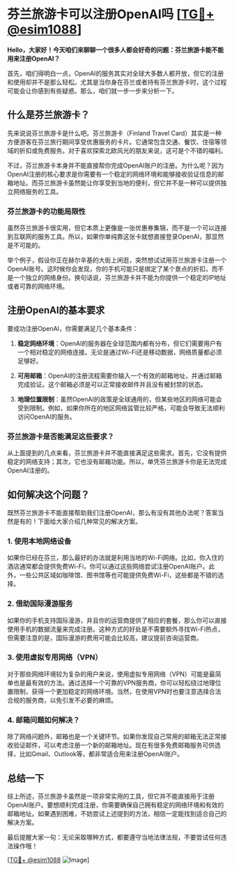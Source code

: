# 芬兰旅游卡可以注册OpenAI吗 [[TG💪+ @esim1088](https://t.me/s/esim1088)]

**Hello，大家好！今天咱们来聊聊一个很多人都会好奇的问题：芬兰旅游卡能不能用来注册OpenAI？**  

首先，咱们得明白一点，OpenAI的服务其实对全球大多数人都开放，但它的注册和使用却并不是那么轻松。尤其是当你身在芬兰或者持有芬兰旅游卡时，这个过程可能会让你感到有些疑惑。那么，咱们就一步一步来分析一下。

## 什么是芬兰旅游卡？

先来说说芬兰旅游卡是什么吧。芬兰旅游卡（Finland Travel Card）其实是一种方便游客在芬兰旅行期间享受优惠服务的卡片。它通常包含交通、餐饮、住宿等领域的折扣或免费服务。对于喜欢探索北欧风光的朋友来说，这可是个不错的福利。

不过，芬兰旅游卡本身并不能直接帮你完成OpenAI账户的注册。为什么呢？因为OpenAI注册的核心要求是你需要有一个稳定的网络环境和能够接收验证信息的邮箱地址。而芬兰旅游卡虽然能让你享受到当地的便利，但它并不是一种可以提供独立网络服务的工具。

### 芬兰旅游卡的功能局限性

虽然芬兰旅游卡很实用，但它本质上更像是一张优惠券集锦，而不是一个可以连接到互联网的服务工具。所以，如果你单纯靠这张卡就想直接登录OpenAI，那显然是不可能的。

举个例子，假设你正在赫尔辛基的大街上闲逛，突然想试试用芬兰旅游卡注册一个OpenAI账号。这时候你会发现，你的手机可能只是绑定了某个景点的折扣，而不是一个独立的网络身份。换句话说，芬兰旅游卡并不能为你提供一个稳定的IP地址或者可靠的网络环境。

## 注册OpenAI的基本要求

要成功注册OpenAI，你需要满足几个基本条件：

1. **稳定网络环境**：OpenAI的服务器在全球范围内都有分布，但它们需要用户有一个相对稳定的网络连接。无论是通过Wi-Fi还是移动数据，网络质量都必须足够好。
   
2. **可用邮箱**：OpenAI的注册流程需要你输入一个有效的邮箱地址，并通过邮箱完成验证。这个邮箱必须是可以正常接收邮件并且没有被封禁的状态。

3. **地理位置限制**：虽然OpenAI的政策是全球通用的，但某些地区的网络可能会受到限制。例如，如果你所在的地区网络监管比较严格，可能会导致无法顺利访问OpenAI的服务。

### 芬兰旅游卡是否能满足这些要求？

从上面提到的几点来看，芬兰旅游卡并不能直接满足这些需求。首先，它没有提供稳定的网络支持；其次，它也没有邮箱功能。所以，单凭芬兰旅游卡你是无法完成OpenAI注册的。

## 如何解决这个问题？

既然芬兰旅游卡不能直接帮助我们注册OpenAI，那么有没有其他办法呢？答案当然是有的！下面给大家介绍几种常见的解决方案。

### 1. 使用本地网络设备

如果你已经在芬兰，那么最好的办法就是利用当地的Wi-Fi网络。比如，你入住的酒店通常都会提供免费Wi-Fi，你可以通过这些网络尝试注册OpenAI账户。此外，一些公共区域如咖啡馆、图书馆等也可能提供免费Wi-Fi，这些都是不错的选择。

### 2. 借助国际漫游服务

如果你的手机支持国际漫游，并且你的运营商提供了相应的套餐，那么你可以直接使用手机的数据流量来完成注册。这种方式的好处是不需要额外寻找Wi-Fi热点，但需要注意的是，国际漫游的费用可能会比较高，建议提前咨询运营商。

### 3. 使用虚拟专用网络（VPN）

对于那些网络环境较为复杂的用户来说，使用虚拟专用网络（VPN）可能是最简单也是最有效的方法。通过选择一个可靠的VPN服务商，你可以轻松绕过地理位置限制，获得一个更加稳定的网络环境。当然，在使用VPN时也要注意选择合法合规的服务商，以免引发不必要的麻烦。

### 4. 邮箱问题如何解决？

除了网络问题外，邮箱也是一个关键环节。如果你发现自己常用的邮箱无法正常接收验证邮件，可以考虑注册一个新的邮箱地址。现在有很多免费邮箱服务可供选择，比如Gmail、Outlook等，都非常适合用来注册OpenAI账户。

## 总结一下

综上所述，芬兰旅游卡虽然是一项非常实用的工具，但它并不能直接用于注册OpenAI账户。要想顺利完成注册，你需要确保自己拥有稳定的网络环境和有效的邮箱地址。如果遇到困难，不妨尝试上述提到的方法，相信一定能找到适合自己的解决方案。

最后提醒大家一句：无论采取哪种方式，都要遵守当地法律法规，不要尝试任何违法操作哦！

[[TG💪+ @esim1088](https://t.me/s/esim1088) ![Image](https://i.postimg.cc/4NQfJmqS/Snipaste-2025-05-13-00-14-12.png)]